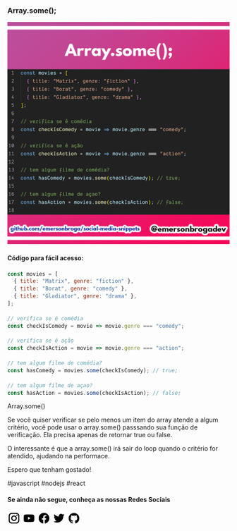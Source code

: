 ### Array.some();

![Array.some()](https://github.com/emersonbroga/social-media-snippets/blob/master/content/2020-02-08/1080x1080-some.png)

#### Código para fácil acesso:

```js
const movies = [
  { title: "Matrix", genre: "fiction" },
  { title: "Borat", genre: "comedy" },
  { title: "Gladiator", genre: "drama" },
];

// verifica se é comédia
const checkIsComedy = movie => movie.genre === "comedy";

// verifica se é ação
const checkIsAction = movie => movie.genre === "action";

// tem algum filme de comédia?
const hasComedy = movies.some(checkIsComedy); // true;

// tem algum filme de açao?
const hasAction = movies.some(checkIsAction); // false;
```

Array.some()

Se você quiser verificar se pelo menos um item do array atende a algum critério, você pode usar o array.some() passsando sua função de verificação. Ela precisa apenas de retornar true ou false.

O interessante é que a array.some() irá sair do loop quando o critério for atendido, ajudando na performace.

Espero que tenham gostado!

\#javascript \#nodejs \#react

#### Se ainda não segue, conheça as nossas Redes Sociais

[![instagram.com/emersonbrogadev](https://github.com/emersonbroga/social-media-snippets/blob/master/static/instagram.png?raw=true)](https://emersonbroga.com/instagram)
[![youtube.com/c/emersonbrogadev](https://github.com/emersonbroga/social-media-snippets/blob/master/static/youtube.png?raw=true)](https://emersonbroga.com/youtube)
[![facebook.com/emersonbrogadev](https://github.com/emersonbroga/social-media-snippets/blob/master/static/facebook.png?raw=true)](https://emersonbroga.com/facebook)
[![twitter.com/emersonbrogadev](https://github.com/emersonbroga/social-media-snippets/blob/master/static/twitter.png?raw=true)](https://emersonbroga.com/twitter)
[![github.com/emersonbroga](https://github.com/emersonbroga/social-media-snippets/blob/master/static/github.png?raw=true)](https://emersonbroga.com/github)
